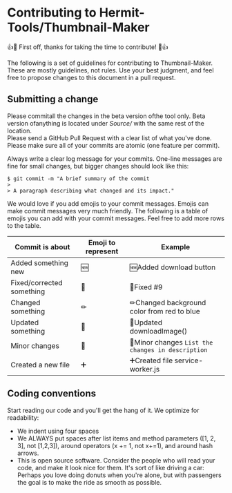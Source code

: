 # Contributing to Hermit-Tools/Thumbnail-Maker
👍🎉 First off, thanks for taking the time to contribute! 🎉👍

The following is a set of guidelines for contributing to Thumbnail-Maker. These are mostly guidelines, not rules. Use your best judgment, and feel free to propose changes to this document in a pull request.

## Submitting a change
Please commitall the changes in the beta version ofthe tool only. Beta version ofanything is located under *Source/* with the same rest of the location.  
Please send a GitHub Pull Request with a clear list of what you've done. Please make sure all of your commits are atomic (one feature per commit).

Always write a clear log message for your commits. One-line messages are fine for small changes, but bigger changes should look like this:
```
$ git commit -m "A brief summary of the commit
> 
> A paragraph describing what changed and its impact."
```
We would love if you add emojis to your commit messages. Emojis can make commit messages very much friendly. The following is a table of emojis you can add with your commit messages. Feel free to add more rows to the table.

Commit is about | Emoji to represent | Example
--- | --- | ---
Added something new | 🆕 | 🆕Added download button
Fixed/corrected something | 🔧 | 🔧Fixed #9
Changed something | ✏ | ✏Changed background color from red to blue
Updated something | 🔼 | 🔼Updated downloadImage()
Minor changes | 🦠 | 🦠Minor changes `List the changes in description`
Created a new file | ➕ | ➕Created file service-worker.js

## Coding conventions
Start reading our code and you'll get the hang of it. We optimize for readability:

- We indent using four spaces
- We ALWAYS put spaces after list items and method parameters ([1, 2, 3], not [1,2,3]), around operators (x += 1, not x+=1), and around hash arrows.
- This is open source software. Consider the people who will read your code, and make it look nice for them. It's sort of like driving a car: Perhaps you love doing donuts when you're alone, but with passengers the goal is to make the ride as smooth as possible.

